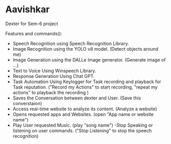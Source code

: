 # Aavishkar
Dexter for Sem-6 project

Features and commands():
- Speech Recognition using Speech Recognition Library.
- Image Recognition using the YOLO v8 model. (Detect objects around me)
- Image Generation using the DALLe Image generator. (Generate image of ...)
- Text to Voice Using Winspeech Library.
- Response Generation Using Chat GPT.
- Task Automation Using Keylogger for Task recording and playback for Task reputation. ("Record my Actions" to start recording, "repeat my actions" to playback the recording )
- Saves the Conversation between dexter and User. (Save this converstaion)
- Access real-time website to analyze its content. (Analyze a website)
- Opens requested apps and Websites. (open "App name or website name")
- Play User requested Music. (play "song name")
-Stop Speaking or listening on user commands. ("Stop Listening" to stop the speech recognition)
